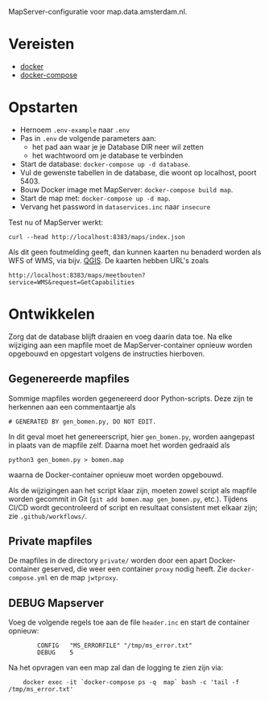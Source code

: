 MapServer-configuratie voor map.data.amsterdam.nl.


# Vereisten

* [docker](https://docs.docker.com/index.html)
* [docker-compose](https://docs.docker.com/compose/install/)


# Opstarten

* Hernoem ``.env-example`` naar ``.env``
* Pas in ``.env`` de volgende parameters aan:
  * het pad aan waar je je Database DIR neer wil zetten
  * het wachtwoord om je database te verbinden
* Start de database: ``docker-compose up -d database``.
* Vul de gewenste tabellen in de database, die woont op localhost, poort 5403. 
* Bouw Docker image met MapServer: ``docker-compose build map``.
* Start de map met: ``docker-compose up -d map``.
* Vervang het password in ``dataservices.inc`` naar ``insecure``


Test nu of MapServer werkt:

    curl --head http://localhost:8383/maps/index.json

Als dit geen foutmelding geeft, dan kunnen kaarten nu benaderd worden als WFS
of WMS, via bijv. [QGIS](https://qgis.org). De kaarten hebben URL's zoals

    http://localhost:8383/maps/meetbouten?service=WMS&request=GetCapabilities



# Ontwikkelen

Zorg dat de database blijft draaien en voeg daarin data toe. Na elke wijziging
aan een mapfile moet de MapServer-container opnieuw worden opgebouwd en
opgestart volgens de instructies hierboven.

## Gegenereerde mapfiles

Sommige mapfiles worden gegenereerd door Python-scripts. Deze zijn te herkennen
aan een commentaartje als

    # GENERATED BY gen_bomen.py, DO NOT EDIT.

In dit geval moet het genereerscript, hier ``gen_bomen.py``, worden aangepast
in plaats van de mapfile zelf. Daarna moet het worden gedraaid als

    python3 gen_bomen.py > bomen.map

waarna de Docker-container opnieuw moet worden opgebouwd.

Als de wijzigingen aan het script klaar zijn, moeten zowel script als mapfile
worden gecommit in Git (``git add bomen.map gen_bomen.py``, etc.). Tijdens
CI/CD wordt gecontroleerd of script en resultaat consistent met elkaar zijn;
zie ``.github/workflows/``.

## Private mapfiles

De mapfiles in de directory ``private/`` worden door een apart Docker-container
geserved, die weer een container ``proxy`` nodig heeft. Zie
``docker-compose.yml`` en de map ``jwtproxy``.

## DEBUG Mapserver
Voeg de volgende regels toe aan de file `header.inc` en start de container
opnieuw:

```
        CONFIG   "MS_ERRORFILE" "/tmp/ms_error.txt"
        DEBUG    5
```

Na het opvragen van een map zal dan de logging te zien zijn via:
 
        docker exec -it `docker-compose ps -q  map` bash -c 'tail -f /tmp/ms_error.txt'
